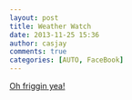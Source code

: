 ```yaml
---
layout: post
title: Weather Watch
date: 2013-11-25 15:36
author: casjay
comments: true
categories: [AUTO, FaceBook]
---
```


[Oh friggin yea!](http://alerts.weather.gov/cap/wwacapget.php?x=NY124F2490E8C4.WinterStormWatch.124F24BC8150NY.BGMWSWBGM.2a61adecd5001a4dabb4137918495d88)  
